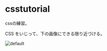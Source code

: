 # csstutorial

cssの練習。

CSS をいじって、下の画像にできる限り近づける。

![default](https://cloud.githubusercontent.com/assets/168265/7669572/bcd28684-fcb4-11e4-9ecb-cc4918199039.jpg)



[](https://gist.github.com/machida/92e1cf4cf9a39ba72683)
[](https://gist.github.com/machida/d004489247c5c84481a09706517d35b4)
